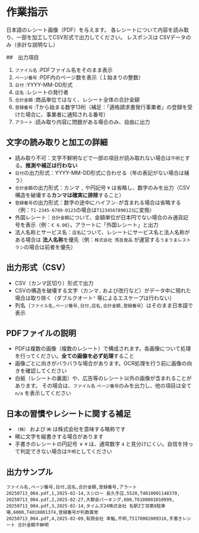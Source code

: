 # 作業指示
日本語のレシート画像（PDF）を与えます。
各レシートについて内容を読み取り、一部を加工してCSV形式で出力してください。
レスポンスは CSVデータのみ（余計な説明なし）

##　出力項目
1. `ファイル名` :PDFファイル名をそのまま表示
1. `ページ番号` :PDF内のページ数を表示（１始まりの整数）
1. `日付` :YYYY-MM-DD形式
1. `店名` :レシートの発行者
1. `合計金額` :商品単位ではなく、レシート全体の合計金額
1. `登録番号` :Tから始まる数字13桁（補足：「適格請求書発行事業者」の登録を受けた場合に、事業者に通知される番号）
1. `アラート` :読み取り内容に問題がある場合のみ、自由に出力

## 文字の読み取りと加工の詳細
- 読み取り不可：文字不鮮明などで一部の項目が読み取れない場合は`不明`とする。**推測や補正は行わない**
- `日付`の出力形式：YYYY-MM-DD形式に合わせる（年の表記がない場合は補う）
- `合計金額`の出力形式：カンマ `,` や円記号 `¥` は省略し、数字のみを出力（CSV構造を破壊する**カンマは確実に排除**すること）
- `登録番号`の出力形式：数字の途中にハイフン`-`が含まれる場合は省略する（例：`T1-2345-6789-0123`の場合は`T1234567890123`に変換）
- 外国レシート：`合計金額`について、金額単位が日本円でない場合のみ通貨記号を表示（例：`€ 6.00`）。アラートに「外国レシート」と出力
- 法人名称とサービス名：`店名`について、レシートにサービス名と法人名称がある場合は **法人名称**を優先（例：`株式会社 馬旨食品` が運営する`うまうまレストラン`の場合は前者を優先）

## 出力形式（CSV）
- CSV（カンマ区切り）形式で出力
- CSVの構造を破壊する文字（カンマ`,` および改行など）がデータ中に現れた場合は取り除く（ダブルクオート`"` 等によるエスケープは行わない）
- 列名（`ファイル名,ページ番号,日付,店名,合計金額,登録番号`）はそのまま日本語で表示

## PDFファイルの説明
- PDFは複数の画像（複数のレシート）で構成されます。各画像について処理を行ってください。**全ての画像を必ず処理**すること
- 画像ごとに向きがバラバラな場合があります。OCR処理を行う前に画像の向きを確認してください
- 白紙（レシートの裏面）や、広告等のレシート以外の画像が含まれることがあります。
  その場合は、`ファイル名` `ページ番号`のみを出力し、他の項目は全て `n/a` を表示してください


## 日本の習慣やレシートに関する補足
- `（株）` および `㈱` は株式会社を意味する略称です
- 稀に文字を縦書きする場合があります
- 手書きのレシートの円記号 `￥` `¥` は、通常数字 `4` と見分けにくい。自信を持って判定できない場合は`不明`としてください

## 出力サンプル
```text
ファイル名,ページ番号,日付,店名,合計金額,登録番号,アラート
20250713_004.pdf,1,2025-02-14,スシロー 長久手店,5520,T4010001148370,
20250713_004.pdf,2,2025-02-27,大都会パーキング,600,T6180001010999,
20250713_004.pdf,3,2025-02-14,タイムズ24株式会社 名駅2丁目第8駐車場,6000,T4010001374,登録番号が桁数異常
20250713_004.pdf,4,2025-02-09,有限会社 幸鮨,不明,T5170002009316,手書きレシート 合計金額不鮮明
```